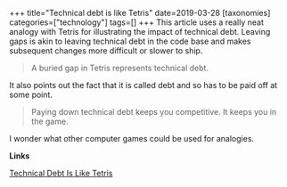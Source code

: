 +++
title="Technical debt is like Tetris"
date=2019-03-28
[taxonomies]
categories=["technology"]
tags=[]
+++
This article uses a really neat analogy with Tetris for illustrating the impact of technical debt. Leaving gaps is akin to leaving technical debt in the code base and makes subsequent changes more difficult or slower to ship.
<!-- more -->

> A buried gap in Tetris represents technical debt.

It also points out the fact that it is called debt and so has to be paid off at some point.

> Paying down technical debt keeps you competitive. It keeps you in the game.

I wonder what other computer games could be used for analogies.

__Links__

[Technical Debt Is Like Tetris](https://medium.com/s/story/technical-debt-is-like-tetris-168f64d8b700)
